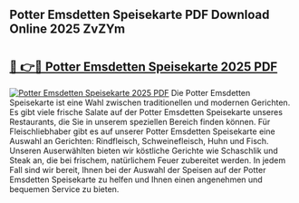 ## Potter Emsdetten Speisekarte PDF Download Online 2025 ZvZYm

# <h2><a href="http://gc9m6n9.nevu.top/?p=Potter+Emsdetten+Speisekarte">🔗 👉🔴 Potter Emsdetten Speisekarte 2025 PDF</a></h2>

[![Potter Emsdetten Speisekarte 2025 PDF](https://i.imgur.com/dBaPXMq.png)](http://gc9m6n9.nevu.top/?p=Potter+Emsdetten+Speisekarte)
Die Potter Emsdetten Speisekarte ist eine Wahl zwischen traditionellen und modernen Gerichten. Es gibt viele frische Salate auf der Potter Emsdetten Speisekarte unseres Restaurants, die Sie in unserem speziellen Bereich finden können. Für Fleischliebhaber gibt es auf unserer Potter Emsdetten Speisekarte eine Auswahl an Gerichten: Rindfleisch, Schweinefleisch, Huhn und Fisch. Unseren Auserwählten bieten wir köstliche Gerichte wie Schaschlik und Steak an, die bei frischem, natürlichem Feuer zubereitet werden. In jedem Fall sind wir bereit, Ihnen bei der Auswahl der Speisen auf der Potter Emsdetten Speisekarte zu helfen und Ihnen einen angenehmen und bequemen Service zu bieten.
